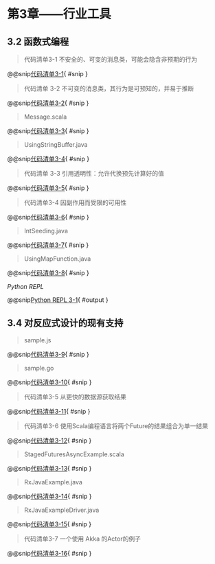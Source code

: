 # 第3章——行业工具

## 3.2 函数式编程

> 代码清单3-1 不安全的、可变的消息类，可能会隐含非预期的行为

@@snip[代码清单3-1](../../../../chapter03/src/main/java/chapter03/Unsafe.java){ #snip }

>代码清单 3-2 不可变的消息类，其行为是可预知的，并易于推断

@@snip[代码清单3-2](../../../../chapter03/src/main/java/chapter03/Immutable.java){ #snip }

>Message.scala

@@snip[代码清单3-3](../../../../chapter03/src/main/scala/chapter03/Message.scala){ #snip }

>UsingStringBuffer.java

@@snip[代码清单3-4](../../../../chapter03/src/main/java/chapter03/UsingStringBuffer.java){ #snip }

>代码清单 3-3 引用透明性：允许代换预先计算好的值

@@snip[代码清单3-5](../../../../chapter03/src/main/java/chapter03/Rooter.java){ #snip }

>代码清单3-4 因副作用而受限的可用性

@@snip[代码清单3-6](../../../../chapter03/src/main/java/chapter03/SideEffecting.java){ #snip }

>IntSeeding.java

@@snip[代码清单3-7](../../../../chapter03/src/main/java/chapter03/IntSeeding.java){ #snip }

>UsingMapFunction.java

@@snip[代码清单3-8](../../../../chapter03/src/main/java/chapter03/UsingMapFunction.java){ #snip }

*Python REPL*

@@snip[Python REPL 3-1](../../../../chapter03/src/main/python/output/myFunction.py.output){ #output }

## 3.4 对反应式设计的现有支持

>sample.js

@@snip[代码清单3-9](../../../../chapter03/eventloop/src/main/js/sample.js){ #snip }

>sample.go

@@snip[代码清单3-10](../../../../chapter03/csp/src/main/go/sample.go){ #snip }

>代码清单3-5 从更快的数据源获取结果

@@snip[代码清单3-11](../../../../chapter03/futures-and-promises/src/main/java/chapter03/future/ParallelRetrievalExample.java){ #snip }

>代码清单3-6 使用Scala编程语言将两个Future的结果组合为单一结果

@@snip[代码清单3-12](../../../../chapter03/futures-and-promises/src/main/scala/chapter03/future/StagedFuturesForExample.scala){ #snip }

>StagedFuturesAsyncExample.scala

@@snip[代码清单3-13](../../../../chapter03/futures-and-promises/src/main/scala/chapter03/future/StagedFuturesAsyncExample.scala){ #snip }

>RxJavaExample.java

@@snip[代码清单3-14](../../../../chapter03/reactiveExtensions/src/main/java/chapter03/rxjava/RxJavaExample.java){ #snip }

>RxJavaExampleDriver.java

@@snip[代码清单3-15](../../../../chapter03/reactiveExtensions/src/main/java/chapter03/rxjava/RxJavaExampleDriver.java){ #snip }

>代码清单3-7 一个使用 Akka 的Actor的例子

@@snip[代码清单3-16](../../../../chapter03/actor/src/main/scala/chapter03/actor/Example.scala){ #snip }







